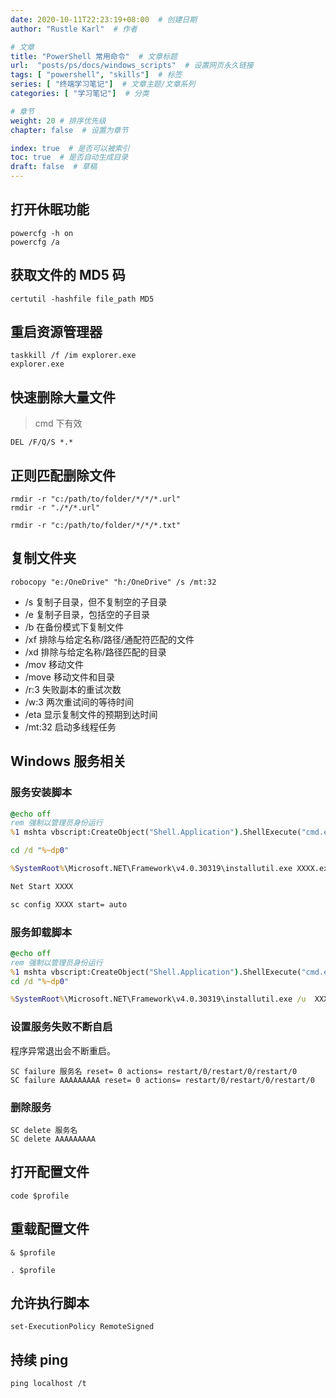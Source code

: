 ```yaml
---
date: 2020-10-11T22:23:19+08:00  # 创建日期
author: "Rustle Karl"  # 作者

# 文章
title: "PowerShell 常用命令"  # 文章标题
url:  "posts/ps/docs/windows_scripts"  # 设置网页永久链接
tags: [ "powershell", "skills"]  # 标签
series: [ "终端学习笔记"]  # 文章主题/文章系列
categories: [ "学习笔记"]  # 分类

# 章节
weight: 20 # 排序优先级
chapter: false  # 设置为章节

index: true  # 是否可以被索引
toc: true  # 是否自动生成目录
draft: false  # 草稿
---
```


## 打开休眠功能

```shell
powercfg -h on
powercfg /a
```

## 获取文件的 MD5 码

```shell
certutil -hashfile file_path MD5
```

## 重启资源管理器

```shell
taskkill /f /im explorer.exe
explorer.exe
```

## 快速删除大量文件

> cmd 下有效

```shell
DEL /F/Q/S *.*
```

## 正则匹配删除文件

```shell
rmdir -r "c:/path/to/folder/*/*/*.url"
rmdir -r "./*/*.url"
```

```shell
rmdir -r "c:/path/to/folder/*/*/*.txt"
```

## 复制文件夹

```shell
robocopy "e:/OneDrive" "h:/OneDrive" /s /mt:32
```

- /s 复制子目录，但不复制空的子目录
- /e 复制子目录，包括空的子目录
- /b 在备份模式下复制文件
- /xf 排除与给定名称/路径/通配符匹配的文件
- /xd 排除与给定名称/路径匹配的目录
- /mov 移动文件
- /move 移动文件和目录
- /r:3 失败副本的重试次数
- /w:3 两次重试间的等待时间
- /eta 显示复制文件的预期到达时间
- /mt:32 启动多线程任务

## Windows 服务相关

### 服务安装脚本

```cmd
@echo off
rem 强制以管理员身份运行
%1 mshta vbscript:CreateObject("Shell.Application").ShellExecute("cmd.exe","/c %~s0 ::","","runas",1)(window.close)&&exit

cd /d "%~dp0"

%SystemRoot%\Microsoft.NET\Framework\v4.0.30319\installutil.exe XXXX.exe

Net Start XXXX

sc config XXXX start= auto
```

### 服务卸载脚本

```cmd
@echo off
rem 强制以管理员身份运行
%1 mshta vbscript:CreateObject("Shell.Application").ShellExecute("cmd.exe","/c %~s0 ::","","runas",1)(window.close)&&exit
cd /d "%~dp0"

%SystemRoot%\Microsoft.NET\Framework\v4.0.30319\installutil.exe /u  XXXX.exe
```

### 设置服务失败不断自启

程序异常退出会不断重启。

```shell
SC failure 服务名 reset= 0 actions= restart/0/restart/0/restart/0
SC failure AAAAAAAAA reset= 0 actions= restart/0/restart/0/restart/0
```

### 删除服务

```shell
SC delete 服务名
SC delete AAAAAAAAA
```

## 打开配置文件

```shell
code $profile
```

## 重载配置文件

```shell
& $profile
```

```shell
. $profile
```

## 允许执行脚本

```shell
set-ExecutionPolicy RemoteSigned
```

## 持续 ping

```shell
ping localhost /t
```

```shell

```

```shell

```
